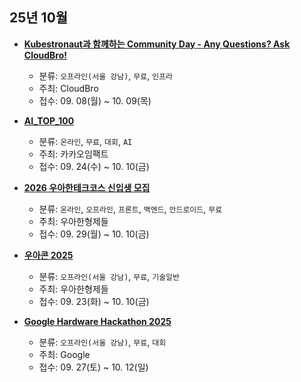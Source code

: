 ## 25년 10월
- __[Kubestronaut과 함께하는 Community Day - Any Questions? Ask CloudBro!](https://event-us.kr/cloudbro/event/110962)__
  - 분류: `오프라인(서울 강남)`, `무료`, `인프라`
  - 주최: CloudBro
  - 접수: 09. 08(월) ~ 10. 09(목)

- __[AI_TOP_100](https://aitop100.org/)__
  - 분류: `온라인`, `무료`, `대회`, `AI`
  - 주최: 카카오임팩트
  - 접수: 09. 24(수) ~ 10. 10(금)
- __[2026 우아한테크코스 신입생 모집](https://www.woowacourse.io/apply)__
  - 분류: `온라인`, `오프라인`, `프론트`, `백엔드`, `안드로이드`, `무료`
  - 주최: 우아한형제들
  - 접수: 09. 29(월) ~ 10. 10(금)
- __[우아콘 2025](https://2025.woowacon.com/)__
  - 분류: `오프라인(서울 강남)`, `무료`, `기술일반`
  - 주최: 우아한형제들
  - 접수: 09. 23(화) ~ 10. 10(금)
- __[Google Hardware Hackathon 2025](https://docs.google.com/forms/d/e/1FAIpQLSd3QnxhQtwPRwp1E8tZrw05UbajXvho-_noSooDNOgSPWO7lQ/viewform)__
  - 분류: `오프라인(서울 강남)`, `무료`, `대회`
  - 주최: Google
  - 접수: 09. 27(토) ~ 10. 12(일)